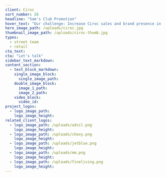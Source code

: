 ```yaml
---
client: Ciroc
sort_number: 26
headline: "Sam's Club Promotion"
hover_text: "Our challenge: Increase Ciroc sales and brand presence in Sam's Clubs with a 2 day, 47 market in-store sampling program. Ask us how we did it!"
hero_image_path: /uploads/ciroc.jpg
thumbnail_image_path: /uploads/ciroc-thumb.jpg
types:
  - street team
  - retail
cta_text:
cta: "Let's talk"
sidebar_text_markdown:
content_section:
  - text_block_markdown:
    single_image_block:
      single_image_path:
    double_image_block:
      image_1_path:
      image_2_path:
    video_block:
      video_id:
project_logos:
  - logo_image_path:
    logo_image_height:
related_client_logos:
  - logo_image_path: /uploads/advil.png
    logo_image_height:
  - logo_image_path: /uploads/chevy.png
    logo_image_height:
  - logo_image_path: /uploads/jetblue.png
    logo_image_height:
  - logo_image_path: /uploads/mm.png
    logo_image_height:
  - logo_image_path: /uploads/fineliving.png
    logo_image_height:
---
```

